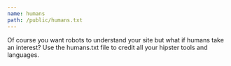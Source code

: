```yaml
---
name: humans
path: /public/humans.txt
---
```


Of course you want robots to understand your site but what if humans take an interest? Use the humans.txt file to credit all your hipster tools and languages.